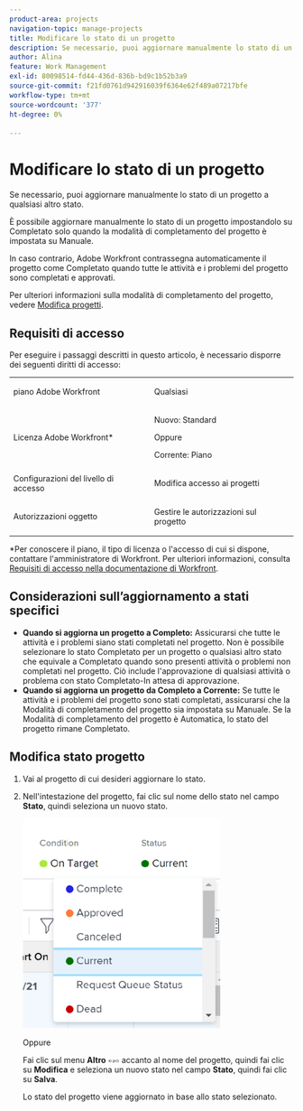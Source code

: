 ```yaml
---
product-area: projects
navigation-topic: manage-projects
title: Modificare lo stato di un progetto
description: Se necessario, puoi aggiornare manualmente lo stato di un progetto a qualsiasi altro stato. È possibile aggiornare manualmente lo stato di un progetto impostandolo su Completato solo quando la modalità di completamento del progetto è impostata su Manuale.
author: Alina
feature: Work Management
exl-id: 80098514-fd44-436d-836b-bd9c1b52b3a9
source-git-commit: f21fd0761d942916039f6364e62f489a07217bfe
workflow-type: tm+mt
source-wordcount: '377'
ht-degree: 0%

---
```


# Modificare lo stato di un progetto

<!--Audited: 02/2024-->

Se necessario, puoi aggiornare manualmente lo stato di un progetto a qualsiasi altro stato.

È possibile aggiornare manualmente lo stato di un progetto impostandolo su Completato solo quando la modalità di completamento del progetto è impostata su Manuale.

In caso contrario, Adobe Workfront contrassegna automaticamente il progetto come Completato quando tutte le attività e i problemi del progetto sono completati e approvati.

Per ulteriori informazioni sulla modalità di completamento del progetto, vedere [Modifica progetti](/help/quicksilver/manage-work/projects/manage-projects/edit-projects.md).

## Requisiti di accesso

Per eseguire i passaggi descritti in questo articolo, è necessario disporre dei seguenti diritti di accesso:

<table style="table-layout:auto"> 
 <col> 
 <col> 
 <tbody> 
  <tr> 
   <td role="rowheader">piano Adobe Workfront</td> 
   <td> <p>Qualsiasi</p> </td> 
  </tr> 
  <tr> 
   <td role="rowheader">Licenza Adobe Workfront*</td> 
   <td> <p>Nuovo: Standard </p> 
   Oppure
   <p>Corrente: Piano </p>
   </td> 
  </tr> 
  <tr> 
   <td role="rowheader">Configurazioni del livello di accesso</td> 
   <td> <p>Modifica accesso ai progetti</p> </td> 
  </tr> 
  <tr> 
   <td role="rowheader">Autorizzazioni oggetto</td> 
   <td> <p>Gestire le autorizzazioni sul progetto</p> </td> 
  </tr> 
 </tbody> 
</table>

&#42;Per conoscere il piano, il tipo di licenza o l&#39;accesso di cui si dispone, contattare l&#39;amministratore di Workfront. Per ulteriori informazioni, consulta [Requisiti di accesso nella documentazione di Workfront](/help/quicksilver/administration-and-setup/add-users/access-levels-and-object-permissions/access-level-requirements-in-documentation.md).

## Considerazioni sull’aggiornamento a stati specifici

* **Quando si aggiorna un progetto a Completo:** Assicurarsi che tutte le attività e i problemi siano stati completati nel progetto. Non è possibile selezionare lo stato Completato per un progetto o qualsiasi altro stato che equivale a Completato quando sono presenti attività o problemi non completati nel progetto. Ciò include l&#39;approvazione di qualsiasi attività o problema con stato Completato-In attesa di approvazione.
* **Quando si aggiorna un progetto da Completo a Corrente:** Se tutte le attività e i problemi del progetto sono stati completati, assicurarsi che la Modalità di completamento del progetto sia impostata su Manuale. Se la Modalità di completamento del progetto è Automatica, lo stato del progetto rimane Completato.

## Modifica stato progetto

1. Vai al progetto di cui desideri aggiornare lo stato.
1. Nell&#39;intestazione del progetto, fai clic sul nome dello stato nel campo **Stato**, quindi seleziona un nuovo stato.

   ![Modifica stato progetto](assets/change-project-status-in-header-drop-down-nwe-350x371.png)

   Oppure

   Fai clic sul menu **Altro** ![Altro menu](assets/qs-more-menu.png) accanto al nome del progetto, quindi fai clic su **Modifica** e seleziona un nuovo stato nel campo **Stato**, quindi fai clic su **Salva**.

   Lo stato del progetto viene aggiornato in base allo stato selezionato.
